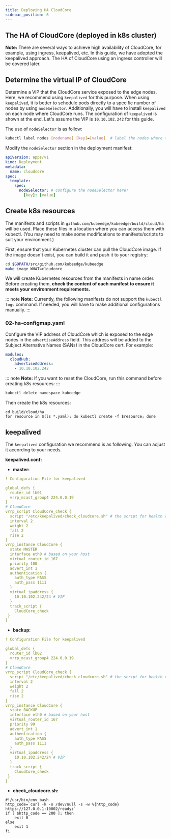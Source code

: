 ```yaml
---
title: Deploying HA CloudCore
sidebar_position: 6
---
```


## The HA of CloudCore (deployed in k8s cluster)

**Note:**
There are several ways to achieve high availability of CloudCore, for example, using ingress, keepalived, etc. In this guide, we have adopted the keepalived approach. The HA of CloudCore using an ingress controller will be covered later.

## Determine the virtual IP of CloudCore

Determine a VIP that the CloudCore service exposed to the edge nodes. Here, we recommend using `keepalived` for this purpose. When using `keepalived`, it is better to schedule pods directly to a specific number of nodes by using `nodeSelector`. Additionally, you will have to install `keepalived` on each node where CloudCore runs. The configuration of `keepalived` is shown at the end. Let's assume the VIP is `10.10.102.242` for this guide.

The use of `nodeSelector` is as follow:

```bash
kubectl label nodes [nodename] [key]=[value]  # label the nodes where the cloudcore will run
```

Modify the `nodeSelector` section in the deployment manifest:

```yaml
apiVersion: apps/v1
kind: Deployment
metadata:
  name: cloudcore
spec:
  template:
    spec:
      nodeSelector: # configure the nodeSelector here!
        [key]: [value]
```

## Create k8s resources

The manifests and scripts in `github.com/kubeedge/kubeedge/build/cloud/ha` will be used. Place these files in a location where you can access them with kubectl. (You may need to make some modifications to manifests/scripts to suit your environment.)

First, ensure that your Kubernetes cluster can pull the CloudCore image. If the image doesn't exist, you can build it and push it to your registry:

```bash
cd $GOPATH/src/github.com/kubeedge/kubeedge
make image WHAT=cloudcore
```

We will create Kubernetes resources from the manifests in name order. Before creating them, **check the content of each manifest to ensure it meets your environment requirements.**

::: note
**Note:** Currently, the following manifests do not support the `kubectl logs` command. If needed, you will have to make additional configurations manually.
:::

### 02-ha-configmap.yaml

Configure the VIP address of CloudCore which is exposed to the edge nodes in the `advertiseAddress` field. This address will be added to the Subject Alternative Names (SANs) in the CloudCore cert. For example:

```yaml
modules:
  cloudHub:
    advertiseAddress:
    - 10.10.102.242
```

::: note
**Note:** If you want to reset the CloudCore, run this command before creating k8s resources:
:::

```bash
kubectl delete namespace kubeedge
```

Then create the k8s resources:

```shell
cd build/cloud/ha
for resource in $(ls *.yaml); do kubectl create -f $resource; done
```

## keepalived

The `keepalived` configuration we recommend is as following. You can adjust it according to your needs.

**keepalived.conf:**

- **master:**

```yaml
! Configuration File for keepalived

global_defs {
  router_id lb01
  vrrp_mcast_group4 224.0.0.19
}
# CloudCore
vrrp_script CloudCore_check {
  script "/etc/keepalived/check_cloudcore.sh" # the script for health check
  interval 2
  weight 2
  fall 2
  rise 2
}
vrrp_instance CloudCore {
  state MASTER
  interface eth0 # based on your host
  virtual_router_id 167
  priority 100
  advert_int 1
  authentication {
    auth_type PASS
    auth_pass 1111
  }
  virtual_ipaddress {
    10.10.102.242/24 # VIP
  }
  track_script {
    CloudCore_check
 }
}
```

- **backup:**

```yaml
! Configuration File for keepalived

global_defs {
  router_id lb02
  vrrp_mcast_group4 224.0.0.19
}
# CloudCore
vrrp_script CloudCore_check {
  script "/etc/keepalived/check_cloudcore.sh" # the script for health check
  interval 2
  weight 2
  fall 2
  rise 2
}
vrrp_instance CloudCore {
  state BACKUP
  interface eth0 # based on your host
  virtual_router_id 167
  priority 99
  advert_int 1
  authentication {
    auth_type PASS
    auth_pass 1111
  }
  virtual_ipaddress {
    10.10.102.242/24 # VIP
  }
  track_script {
    CloudCore_check
 }
}
```

- **check_cloudcore.sh:**

```shell
#!/usr/bin/env bash
http_code=`curl -k -o /dev/null -s -w %{http_code} https://127.0.0.1:10002/readyz`
if [ $http_code == 200 ]; then
    exit 0
else
    exit 1
fi

```
